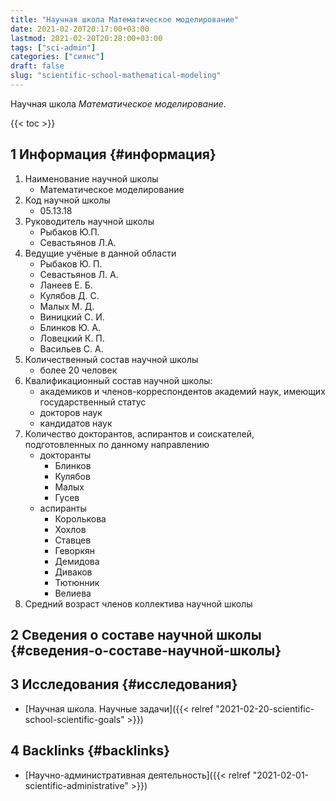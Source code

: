 ```yaml
---
title: "Научная школа Математическое моделирование"
date: 2021-02-20T20:17:00+03:00
lastmod: 2021-02-20T20:28:00+03:00
tags: ["sci-admin"]
categories: ["сиянс"]
draft: false
slug: "scientific-school-mathematical-modeling"
---
```


Научная школа _Математическое моделирование_.

<!--more-->

{{< toc >}}


## <span class="section-num">1</span> Информация {#информация}

1.  Наименование научной школы
    -   Математическое моделирование
2.  Код научной школы
    -   05.13.18
3.  Руководитель научной школы
    -   Рыбаков Ю.П.
    -   Севастьянов Л.А.
4.  Ведущие учёные в данной области
    -   Рыбаков Ю. П.
    -   Севастьянов Л. А.
    -   Ланеев Е. Б.
    -   Кулябов Д. С.
    -   Малых М. Д.
    -   Виницкий С. И.
    -   Блинков Ю. А.
    -   Ловецкий К. П.
    -   Васильев С. А.
5.  Количественный состав научной школы
    -   более 20 человек
6.  Квалификационный состав научной школы:
    -   академиков и членов-корреспондентов академий наук, имеющих государственный статус
    -   докторов наук
    -   кандидатов наук
7.  Количество докторантов, аспирантов и соискателей, подготовленных по данному направлению
    -   докторанты
        -   Блинков
        -   Кулябов
        -   Малых
        -   Гусев
    -   аспиранты
        -   Королькова
        -   Хохлов
        -   Ставцев
        -   Геворкян
        -   Демидова
        -   Диваков
        -   Тютюнник
        -   Велиева
8.  Средний возраст членов коллектива научной школы


## <span class="section-num">2</span> Сведения о составе научной школы {#сведения-о-составе-научной-школы}


## <span class="section-num">3</span> Исследования {#исследования}

-   [Научная школа. Научные задачи]({{< relref "2021-02-20-scientific-school-scientific-goals" >}})


## <span class="section-num">4</span> Backlinks {#backlinks}

-   [Научно-административная деятельность]({{< relref "2021-02-01-scientific-administrative" >}})
